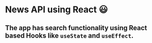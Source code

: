 # News API using React :smiley:

## The app has search functionality using React based Hooks like `useState` and `useEffect`.
